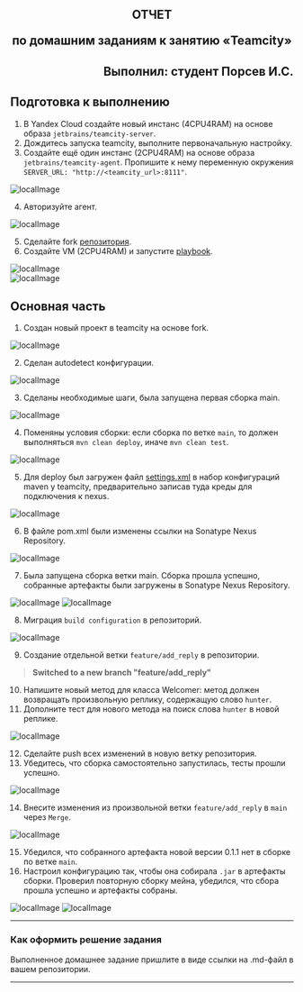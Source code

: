 ## <p style="text-align: center;">ОТЧЕТ</p> <p style="text-align: center;">по домашним заданиям к занятию «Teamcity»</p>
## <p style="text-align: right;">Выполнил: студент Порсев И.С.</p>

## Подготовка к выполнению

1. В Yandex Cloud создайте новый инстанс (4CPU4RAM) на основе образа `jetbrains/teamcity-server`.
2. Дождитесь запуска teamcity, выполните первоначальную настройку.
3. Создайте ещё один инстанс (2CPU4RAM) на основе образа `jetbrains/teamcity-agent`. Пропишите к нему переменную окружения `SERVER_URL: "http://<teamcity_url>:8111"`.

![localImage](./.screenshots/screen_IV.00_1.png)  

4. Авторизуйте агент.

![localImage](./.screenshots/screen_IV.00_4.png)  

5. Сделайте fork [репозитория](https://github.com/aragastmatb/example-teamcity).
6. Создайте VM (2CPU4RAM) и запустите [playbook](./infrastructure).

![localImage](./.screenshots/screen_IV.00_6.png)  
![localImage](./.screenshots/Yes.png)

## Основная часть

1. Создан новый проект в teamcity на основе fork.

![localImage](./.screenshots/screen_IV.00_basic_1.png)

2. Сделан autodetect конфигурации.

![localImage](./.screenshots/screen_IV.00_basic_2.png)

3. Сделаны необходимые шаги, была запущена первая сборка main.

![localImage](./.screenshots/screen_IV.00_basic_3.png)

4. Поменяны условия сборки: если сборка по ветке `main`, то должен выполняться `mvn clean deploy`, иначе `mvn clean test`.

![localImage](./.screenshots/screen_IV.00_basic_4.png)

5. Для deploy был загружен файл [settings.xml](./teamcity/settings.xml) в набор конфигураций maven у teamcity, предварительно записав туда креды для подключения к nexus.

![localImage](./.screenshots/screen_IV.00_basic_5.png)

6. В файле pom.xml были изменены ссылки на Sonatype Nexus Repository.

![localImage](./.screenshots/screen_IV.00_basic_6.png)

7. Была запущена сборка ветки  main. Сборка прошла успешно, собранные артефакты были загружены в Sonatype Nexus Repository.

![localImage](./.screenshots/screen_IV.00_basic_7.1.png)
![localImage](./.screenshots/screen_IV.00_basic_7.png)

8. Миграция `build configuration` в репозиторий.

![localImage](./.screenshots/screen_IV.00_basic_8.png)

9. Создание отдельной ветки `feature/add_reply` в репозитории.

> **Switched to a new branch "feature/add_reply"**

10. Напишите новый метод для класса Welcomer: метод должен возвращать произвольную реплику, содержащую слово `hunter`.
11. Дополните тест для нового метода на поиск слова `hunter` в новой реплике.

![localImage](./.screenshots/screen_IV.00_basic_9.png)

12. Сделайте push всех изменений в новую ветку репозитория.
13. Убедитесь, что сборка самостоятельно запустилась, тесты прошли успешно.

![localImage](./.screenshots/screen_IV.00_basic_12-13.png)

14. Внесите изменения из произвольной ветки `feature/add_reply` в `main` через `Merge`.

![localImage](./.screenshots/screen_IV.00_basic_14.png)

15. Убедился, что собранного артефакта новой версии 0.1.1 нет в сборке по ветке `main`.
16. Настроил конфигурацию так, чтобы она собирала `.jar` в артефакты сборки. Проверил повторную сборку мейна, убедился, что сбора прошла успешно и артефакты собраны.

![localImage](./.screenshots/screen_IV.00_basic_15.png)
![localImage](./.screenshots/screen_IV.00_basic_16.png)

---

### Как оформить решение задания

Выполненное домашнее задание пришлите в виде ссылки на .md-файл в вашем репозитории.

---
